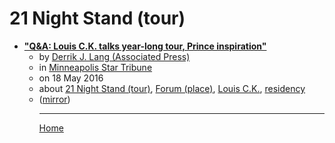 # 21 Night Stand (tour)

 - [**"Q&A: Louis C.K. talks year-long tour, Prince inspiration"**](https://www.startribune.com/q-a-louis-c-k-talks-year-long-tour-prince-inspiration/379974471/)<ul><li>by [Derrik J. Lang (Associated Press)](../../../authors/associated-press/derrik-j-lang/index.md)</li><li>in [Minneapolis Star Tribune](https://www.startribune.com/)</li><li>on 18 May 2016</li><li>about [21 Night Stand (tour)](../../../topics/tour/21-night-stand/index.md), [Forum (place)](../../../topics/place/forum/index.md), [Louis C.K.](../../../topics/louis-c-k/index.md), [residency](../../../topics/residency/index.md)</li><li>([mirror](https://web.archive.org/web/*/https://www.startribune.com/q-a-louis-c-k-talks-year-long-tour-prince-inspiration/379974471/))</li><ul>

----

[Home](../index.md)
